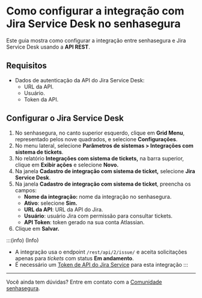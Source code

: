 # Como configurar a integração com Jira Service Desk no senhasegura

Este guia mostra como configurar a integração entre senhasegura e Jira Service Desk usando a **API REST**.

## Requisitos

* Dados de autenticação da API do Jira Service Desk:  
  * URL da API.  
  * Usuário.  
  * Token da API.

## Configurar o Jira Service Desk

1. No senhasegura, no canto superior esquerdo, clique em **Grid Menu**, representado pelos nove quadrados, e selecione **Configurações**.  
2. No menu lateral, selecione **Parâmetros de sistemas \> Integrações com sistema de tickets**.  
3. No relatório **Integrações com sistema de tickets,** na barra superior, clique em **Exibir ações** e selecione **Novo.**  
4. Na janela **Cadastro de integração com sistema de ticket,** selecione **Jira Service Desk**.  
5. Na janela **Cadastro de integração com sistema de ticket**, preencha os campos:  
   * **Nome da integração:** nome da integração no senhasegura.  
   * **Ativo**: selecione **Sim.**  
   * **URL da API**: URL da API do Jira.  
   * **Usuário**: usuário Jira com permissão para consultar tickets.  
   * **API Token**: token gerado na sua conta Atlassian.  
6. Clique em **Salvar.**

:::(info) (Info)
* A integração usa o endpoint `/rest/api/2/issue/` e aceita solicitações apenas para *tickets* com status **Em andamento**.  
* É necessário um [Token de API do Jira Service](https://support.atlassian.com/atlassian-account/docs/manage-api-tokens-for-your-atlassian-account/) para esta integração
:::

---

Você ainda tem dúvidas? Entre em contato com a [Comunidade senhasegura](https://community.senhasegura.io/).
